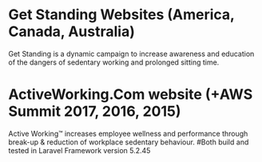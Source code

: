 # Get Standing Websites (America, Canada, Australia)
Get Standing is a dynamic campaign to increase awareness and education of the dangers of sedentary working and prolonged sitting time.
# ActiveWorking.Com website (+AWS Summit 2017, 2016, 2015)
Active Working™ increases employee wellness and performance through break-up & reduction of workplace sedentary behaviour. 
#Both build and tested in Laravel Framework version 5.2.45